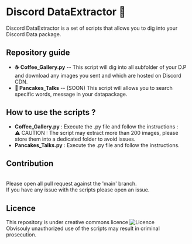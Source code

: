 # Discord DataExtractor 🔮

Discord DataExtractor is a set of scripts that allows you to dig into your Discord Data package.

## Repository guide
* **☕ Coffee_Gallery.py** -- This script will dig into all subfolder of your D.P and download any images you sent and which are hosted on Discord CDN.
* **🥞 Pancakes_Talks** -- (SOON) This script will allows you to search specific words, message in your datapackage.

## How to use the scripts ?
  * **Coffee_Gallery.py** : Execute the .py file and follow the instructions :<br>
  ⚠️ CAUTION : The script may extract more than 200 images, please store them into a dedicated folder to avoid issues.
  * **Pancakes_Talks.py** : Execute the .py file and follow the instructions.<br>
  
## Contribution
<br>Please open all pull request against the 'main' branch.
<br>If you have any issue with the scripts please open an issue.

## Licence
This repository is under creative commons licence ![Licence](https://i.creativecommons.org/l/by-nc-nd/4.0/88x31.png)
<br>Obvisouly unauthorized use of the scripts may result in criminal prosecution.
